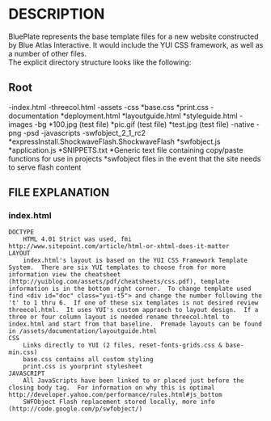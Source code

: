 # DESCRIPTION

BluePlate represents the base template files for a new website constructed by Blue Atlas Interactive. 
It would include the YUI CSS framework, as well as a number of other files.  
The explicit directory structure looks like the following:

## Root
  -index.html
  -threecol.html
  -assets
    -css
        *base.css
        *print.css
    -documentation
        *deployment.html
        *layoutguide.html
        *styleguide.html
    -images
        -bg
            *100.jpg (test file)
            *pic.gif (test file)
            *test.jpg (test file)
        -native
            -png
            -psd
    -javascripts
        -swfobject_2_1_rc2
            *expressInstall.ShockwaveFlash.ShockwaveFlash
            *swfobject.js
        *application.js
        *SNIPPETS.txt
        *Generic text file containing copy/paste functions for use in projects
        *swfobject files in the event that the site needs to serve flash content

## FILE EXPLANATION

### index.html

    DOCTYPE
        HTML 4.01 Strict was used, fmi http://www.sitepoint.com/article/html-or-xhtml-does-it-matter
    LAYOUT
        index.html's layout is based on the YUI CSS Framework Template System.  There are six YUI templates to choose from for more information view the cheatsheet (http://yuiblog.com/assets/pdf/cheatsheets/css.pdf), template information is in the bottom right corner.  To change template used find <div id="doc" class="yui-t5"> and change the number following the 't' to 1 thru 6.  If one of these six templates is not desired review threecol.html.  It uses YUI's custom appraoch to layout design.  If a three or four column layout is needed rename threecol.html to index.html and start from that baseline.  Premade layouts can be found in /assets/documentation/layoutguide.html
    CSS
        Links directly to YUI (2 files, reset-fonts-grids.css & base-min.css)
        base.css contains all custom styling
        print.css is yourprint stylesheet
    JAVASCRIPT
        All JavaScripts have been linked to or placed just before the closing body tag.  For information on why this is optimal http://developer.yahoo.com/performance/rules.html#js_bottom
        SWFObject Flash replacement stored locally, more info (http://code.google.com/p/swfobject/)   

